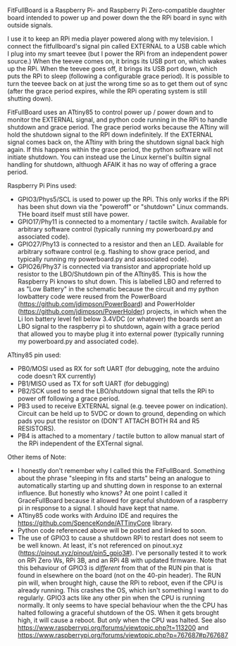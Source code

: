 FitFullBoard is a Raspberry Pi- and Raspberry Pi Zero-compatible daughter board intended to power up and power down the the RPi board in sync with outside signals. 

I use it to keep an RPi media player powered along with my television. I connect the fitfullboard's signal pin called EXTERNAL to a USB cable which I plug into my smart teevee (but I power the RPi from an independent power source.) When the teevee comes on, it brings its USB port on, which wakes up the RPi. When the teevee goes off, it brings its USB port down, which puts the RPi to sleep (following a configurable grace period).  It is possible to turn the teevee back on at just the wrong time so as to get them out of sync (after the grace period expires, while the RPi operating system is still shutting down). 

FitFullBoard uses an ATtiny85 to control power up / power down and to monitor the EXTERNAL signal, and python code running in the RPi to handle shutdown and grace period. The grace period works because the ATtiny will hold the shutdown signal to the RPI down indefinitely. If the EXTERNAL signal comes back on, the ATtiny with bring the shutdown signal back high again. If this happens within the grace period, the python software will not initiate shutdown. You can instead use the Linux kernel's builtin signal handling for shutdown, althuogh AFAIK it has no way of offering a grace period.

Raspberry Pi Pins used:
- GPIO3/Phys5/SCL is used to power up the RPi. This only works if the RPi has been shut down via the "poweroff" or "shutdown" Linux commands. THe board itself must still have power.
- GPIO17/Phy11 is connected to a momentary / tactile switch. Available for arbitrary software control (typically running my powerboard.py and associated code).
- GPIO27/Phy13 is connected to a resistor and then an LED. Available for arbitrary software control (e.g. flashing to show grace period, and typically running my powerboard.py and associated code).
- GPIO26/Phy37 is connected via transistor and appropriate hold up resistor to the LBO/Shutdown pin of the ATtiny85. This is how the Raspberry Pi knows to shut down. This is labelled LBO and referred to as "Low Battery" in the schematic because the circuit and my python lowbattery code were reused from the PowerBoard (https://github.com/jdimpson/PowerBoard) and PowerHolder (https://github.com/jdimpson/PowerHolder) projects, in which when the Li Ion battery level fell below 3.4VDC (or whatever) the boards sent an LBO signal to the raspberry pi to shutdown, again with a grace period that allowed you to maybe plug it into external power (typically running my powerboard.py and associated code).

ATtiny85 pin used:
- PB0/MOSI used as RX for soft UART (for debugging, note the arduino code doesn't RX currently)
- PB1/MISO used as TX for soft UART (for debugging)
- PB2/SCK used to send the LBO/shutdown signal that tells the RPi to power off following a grace period.
- PB3 used to receive EXTERNAL signal (e.g. teevee power on indication). Circuit can be held up to 5VDC or down to ground, depending on which pads you put the resistor on (DON'T ATTACH BOTH R4 and R5 RESISTORS).
- PB4 is attached to a momentary / tactile button to allow manual start of the RPi independent of the EXTernal signal.

Other items of Note:
- I honestly don't remember why I called this the FitFullBoard. Something about the phrase "sleeping in fits and starts" being an analogue to automatically starting up and shutting down in response to an external influence. But honestly who knows? At one point I called it GraceFullBoard because it allowed for graceful shutdown of a raspberry pi in response to a signal. I should have kept that name.
- ATtiny85 code works with Arduino IDE and requires the https://github.com/SpenceKonde/ATTinyCore library.
- Python code referenced above will be posted and linked to soon.
- The use of GPIO3 to cause a shutdown RPi to restart does not seem to be well known. At least, it's not referenced on pinout.xyz (https://pinout.xyz/pinout/pin5_gpio3#). I've personally tested it to work on RPi Zero Ws, RPi 3B, and an RPi 4B with updated firmware. Note that this behaviour of GPIO3 is *different* from that of the RUN pin that is found in elsewhere on the board (not on the 40-pin header). The RUN pin will, when brought high, cause the RPi to reboot, even if the CPU is already running. This crashes the OS, which isn't something I want to do regularly. GPIO3 acts like any other pin when the CPU is running normally. It only seems to have special behaviour when the the CPU has halted following a graceful shutdown of the OS. When it gets brought high, it will cause a reboot. But *only* when the CPU was halted. See also https://www.raspberrypi.org/forums/viewtopic.php?t=113200 and https://www.raspberrypi.org/forums/viewtopic.php?p=767687#p767687
